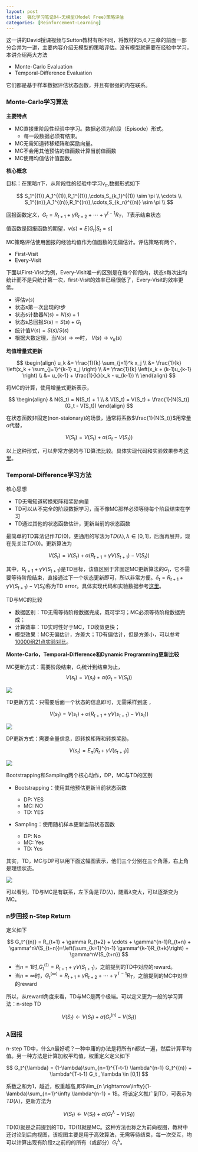 ```yaml
---
layout: post
title:  强化学习笔记04-无模型(Model Free)策略评估
categories: [Reinforcement-Learning]
---
```



这一讲的David授课视频与Sutton教材有所不同，将教材的5,6,7三章的前面一部分合并为一讲，主要内容介绍无模型的策略评估。没有模型就需要在经验中学习，本讲介绍两大方法

* Monte-Carlo Evaluation
* Temporal-Difference Evaluation

它们都是基于样本数据评估状态函数，并且有很强的内在联系。


### Monte-Carlo学习算法

**主要特点**

* MC直接重阶段性经验中学习。数据必须为阶段（Episode）形式。
  * 每一段数据必须有结束。
* MC无需知道转移矩阵和奖励向量。
* MC不会用其他预估的值函数计算当前值函数
* MC使用均值估计值函数。

**核心概念**

目标：在策略$\pi$下，从阶段性的经验中学习$v_{\pi}$,数据形式如下

$$
S_1^{(1)},A_1^{(1)},R_1^{(1)},\cdots,S_{k_1}^{(1)}   \sim \pi \\
\cdots \\
S_1^{(n)},A_1^{(n)},R_1^{(n)},\cdots,S_{k_n}^{(n)}   \sim \pi \\
$$

回报函数定义，$G_t = R_{t+1} + \gamma R_{t+2} + \cdots + \gamma^{t-1} R_T$，$T$表示结束状态

值函数是回报函数的期望，$v(s)=E[G_t \vert S_t=s ]$

MC策略评估使用回报的经验均值作为值函数的无偏估计。评估策略有两个，

* First-Visit
* Every-Visit

下面以First-Visit为例，Every-Visit唯一的区别是在每个阶段内，状态s每次出均统计而不是只统计第一次，first-Visit的效率已经很低了，Every-Visit的效率更低。

* 评估$v(s)$
* 状态s第一次出现的t步  
* 状态s计数器$N(s) = N(s) + 1$
* 状态s总回报$S(s) = S(s) + G_t$
* 统计值$V(s)=S(s)/S(s)$
* 根据大数定理，当$N(s) \rightarrow \infty$时， $V(s) \rightarrow v_{\pi}(s)$



**均值增量式更新**

$$
\begin{align}
u_k  &= \frac{1}{k} \sum_{j=1}^k x_j \\
        &=  \frac{1}{k}  \left(x_k +    \sum_{j=1}^{k-1} x_j \right) \\
        &= \frac{1}{k} \left(x_k + (k-1)u_{k-1} \right) \\
        &= u_{k-1} + \frac{1}{k}(x_k - u_{k-1}) \\
\end{align}
$$

将MC的计算，使用增量式更新表示，

$$
\begin{align}
& N(S_t) = N(S_t) + 1 \\
& V(S_t) = V(S_t) + \frac{1}{N(S_t)}(G_t - V(S_t))
\end{align}
$$

在状态函数非固定(non-staionary)的场景，通常将系数$\frac{1}{N(S_t)}$用常量$\alpha$代替，

$$
V(S_t) = V(S_t) + \alpha(G_t - V(S_t))
$$

以上这种形式，可以非常方便的与TD算法比较。具体实现代码和实验效果参考[这里](https://github.com/bourneli/reinforcement-learning/blob/master/MC/MC%20Prediction.ipynb)。

### Temporal-Difference学习方法

核心思想

* TD无需知道转换矩阵和奖励向量
* TD可以从不完全的阶段数据学习，而不像MC那样必须等待每个阶段结束在学习
* TD通过其他的状态函数估计，更新当前的状态函数


最简单的TD算法记作$TD(0)$，更通用的写法为$TD(\lambda), \lambda \in [0,1]$，后面再展开，现在先关注$TD(0)$。更新算法为

$$
V(S_t) = V(S_t) + \alpha(R_{t+1} + \gamma V(S_{t+1}) - V(S_t))
$$

其中，$R_{t+1} + \gamma V(S_{t+1})$是TD目标，该值区别于非固定MC更新算法的$G_t$，它不需要等待阶段结束，直接通过下一个状态更新即可，所以非常方便。$\delta_t = R_{t+1} + \gamma V(S_{t+1}) - V(S_t)$称为TD error。具体实现代码和实验数据参考[这里](https://github.com/bourneli/reinforcement-learning/blob/master/TD/TD%20Prediction.ipynb)。

TD与MC的比较

* 数据区别：TD无需等待阶段数据完成，既可学习；MC必须等待阶段数据完成；
* 计算效率：TD实时性好于MC，TD收敛更快；
* 模型效果：MC无偏估计，方差大；TD有偏估计，但是方差小，可以参考[10000组21点实验对比](https://github.com/bourneli/reinforcement-learning/blob/master/TD/TD%20Prediction.ipynb)。

**Monte-Carlo，Temporal-Difference和Dynamic Programming更新比较**



MC更新方式：需要阶段结束，$G_t$统计到结束为止，
$$
V(s_t) = V(s_t) + \alpha(G_t-V(S_t))
$$

![](/img/mc_back_up.png)

TD更新方式：只需要后面一个状态的信息即可，无需采样到底 ，

$$
V(s_t) = V(s_t) + \alpha(R_{t+1} + \gamma V(s_{t+1}) - V(s_t))
$$

![](/img/td_back_up.png)

DP更新方式：需要全量信息，即转换矩阵和转换奖励，

$$
V(s_t) = E_{\pi}[R_t + \gamma V(s_{t+1})]
$$

![](/img/dp_back_up.png)



Bootstrapping和Sampling两个核心动作，DP，MC与TD的区别

* Bootstrapping：使用其他预估更新当前状态函数
  * DP: YES
  * MC: NO
  * TD: YES


* Sampling：使用随机样本更新当前状态函数
  * DP: No
  * MC: Yes
  * TD: Yes



其实，TD，MC与DP可以用下面这幅图表示，他们三个分别在三个角落，右上角是理想状态。



![](/img/unified_view_of_rl.png)

可以看到，TD与MC是有联系，左下角是$TD(\lambda)$，随着$\lambda$变大，可以逐渐变为MC。

### n步回报 n-Step Return

定义如下

$$
G_t^{(n)} = R_{t+1} + \gamma R_{t+2} + \cdots + \gamma^{n-1}R_{t+n} + \gamma^nV(S_{t+n})=\left(\sum_{k=1}^{n-1} \gamma^{k-1}R_{t+k}\right) + \gamma^nV(S_{t+n})
$$

* 当$n=1$时,$G_t^{(1)} = R_{t+1} + \gamma V(S_{t+1})$，之前提到的TD中对应的reward。
* 当$n=\infty$时，$G_t^{(\infty)}=R_{t+1} + \gamma R_{t+2} + \cdots + \gamma^{T-1}R_T$，之前提到的MC中对应的reward

所以，从reward角度来看，TD与MC是两个极端。可以定义更为一般的学习算法：n-step TD

$$
V(S_t) \leftarrow V(S_t) + \alpha(G_t^{(n)} - V(S_t))
$$



### $\lambda$回报

n-step TD中，什么n最好呢？一种中庸的办法是将所有n都试一遍，然后计算平均值。另一种方法是计算加权平均值，权重定义定义如下

$$
G_t^{\lambda} = (1-\lambda)\sum_{n=1}^{T-t-1} \lambda^{n-1} G_t^{(n)}  + \lambda^{T-t-1} G_t , \lambda \in [0,1]
$$

系数之和为1，越近，权重越高,即$\lim_{n \rightarrow\infty}(1-\lambda)\sum_{n=1}^\infty \lambda^{n-1} = 1$。将该定义推广到TD，可表示为$TD(\lambda)$，更新方法为

$$
V(S_t) \leftarrow V(S_t) + \alpha (G_t^{\lambda} - V(S_t))
$$

TD(0)就是之前提到的TD，TD(1)就是MC。这种方法也称之为前向视图，教材中还讨论到后向视图，该视图主要是用于高效算法，无需等待结束，每一次交互，均可以计算出现有阶段z之前的的所有（或部分）$G_t^\lambda$。
